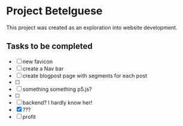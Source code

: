 # Project Betelguese
This project was created as an exploration into website development.


## Tasks to be completed
- [ ] new favicon
- [ ] create a Nav bar
- [ ] create blogpost page with segments for each post
- [ ]
- [ ] something something p5.js?
- [ ] 
- [ ] backend? I hardly know her!
- [x] ???
- [ ] profit